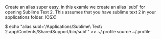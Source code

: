 Create an alias super easy, in this examle we create an alias 'subl' for opening Sublime Text 2. This assumes that you have sublime text 2 in your applications folder. (OSX)

$ echo "alias subl='/Applications/Sublime\ Text\ 2.app/Contents/SharedSupport/bin/subl'" >> ~/.profile
source ~/.profile
